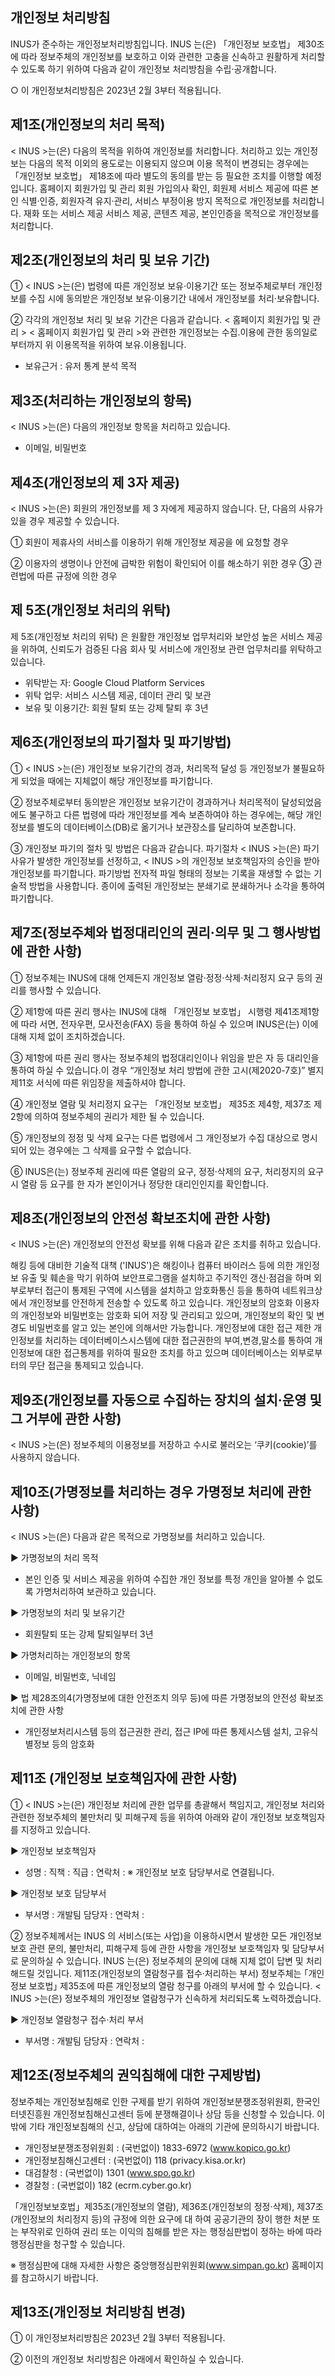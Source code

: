 ## 개인정보 처리방침

 INUS가 준수하는 개인정보처리방침입니다. INUS 는(은) 「개인정보 보호법」 제30조에 따라 정보주체의 개인정보를 보호하고 이와 관련한 고충을 신속하고 원활하게 처리할 수 있도록 하기 위하여 다음과 같이 개인정보 처리방침을 수립·공개합니다.

○ 이 개인정보처리방침은 2023년 2월 3부터 적용됩니다.

## 제1조(개인정보의 처리 목적)

 < INUS >는(은) 다음의 목적을 위하여 개인정보를 처리합니다. 처리하고 있는 개인정보는 다음의 목적 이외의 용도로는 이용되지 않으며 이용 목적이 변경되는 경우에는 「개인정보 보호법」 제18조에 따라 별도의 동의를 받는 등 필요한 조치를 이행할 예정입니다. 홈페이지 회원가입 및 관리 회원 가입의사 확인, 회원제 서비스 제공에 따른 본인 식별·인증, 회원자격 유지·관리, 서비스 부정이용 방지 목적으로 개인정보를 처리합니다. 재화 또는 서비스 제공 서비스 제공, 콘텐츠 제공, 본인인증을 목적으로 개인정보를 처리합니다.

## 제2조(개인정보의 처리 및 보유 기간)

 ① < INUS >는(은) 법령에 따른 개인정보 보유·이용기간 또는 정보주체로부터 개인정보를 수집 시에 동의받은 개인정보 보유·이용기간 내에서 개인정보를 처리·보유합니다.

 ② 각각의 개인정보 처리 및 보유 기간은 다음과 같습니다. <  홈페이지 회원가입 및 관리 > < 홈페이지 회원가입 및 관리 >와 관련한 개인정보는 수집.이용에 관한 동의일로부터까지 위 이용목적을 위하여 보유.이용됩니다.

- 보유근거 : 유저 통계 분석 목적

## 제3조(처리하는 개인정보의 항목)

 < INUS >는(은) 다음의 개인정보 항목을 처리하고 있습니다.

 - 이메일, 비밀번호

## 제4조(개인정보의 제 3자 제공)

 < INUS >는(은) 회원의 개인정보를 제 3 자에게 제공하지 않습니다. 단, 다음의 사유가 있을 경우 제공할 수 있습니다.

 ① 회원이 제휴사의 서비스를 이용하기 위해 개인정보 제공을 에 요청할 경우

 ② 이용자의 생명이나 안전에 급박한 위험이 확인되어 이를 해소하기 위한 경우 ③ 관련법에 따른 규정에 의한 경우

## 제 5조(개인정보 처리의 위탁)

 제 5조(개인정보 처리의 위탁) 은 원활한 개인정보 업무처리와 보안성 높은 서비스 제공을 위하여, 신뢰도가 검증된 다음 회사 및 서비스에 개인정보 관련 업무처리를 위탁하고 있습니다.

- 위탁받는 자: Google Cloud Platform Services
- 위탁 업무: 서비스 시스템 제공, 데이터 관리 및 보관
- 보유 및 이용기간: 회원 탈퇴 또는 강제 탈퇴 후 3년

## 제6조(개인정보의 파기절차 및 파기방법)

 ① < INUS >는(은) 개인정보 보유기간의 경과, 처리목적 달성 등 개인정보가 불필요하게 되었을 때에는 지체없이 해당 개인정보를 파기합니다.

 ② 정보주체로부터 동의받은 개인정보 보유기간이 경과하거나 처리목적이 달성되었음에도 불구하고 다른 법령에 따라 개인정보를 계속 보존하여야 하는 경우에는, 해당 개인정보를 별도의 데이터베이스(DB)로 옮기거나 보관장소를 달리하여 보존합니다.

 ③ 개인정보 파기의 절차 및 방법은 다음과 같습니다. 파기절차 < INUS >는(은) 파기 사유가 발생한 개인정보를 선정하고, < INUS >의 개인정보 보호책임자의 승인을 받아 개인정보를 파기합니다. 파기방법 전자적 파일 형태의 정보는 기록을 재생할 수 없는 기술적 방법을 사용합니다. 종이에 출력된 개인정보는 분쇄기로 분쇄하거나 소각을 통하여 파기합니다.

## 제7조(정보주체와 법정대리인의 권리·의무 및 그 행사방법에 관한 사항)

 ① 정보주체는 INUS에 대해 언제든지 개인정보 열람·정정·삭제·처리정지 요구 등의 권리를 행사할 수 있습니다.

 ② 제1항에 따른 권리 행사는 INUS에 대해 「개인정보 보호법」 시행령 제41조제1항에 따라 서면, 전자우편, 모사전송(FAX) 등을 통하여 하실 수 있으며 INUS은(는) 이에 대해 지체 없이 조치하겠습니다.

 ③ 제1항에 따른 권리 행사는 정보주체의 법정대리인이나 위임을 받은 자 등 대리인을 통하여 하실 수 있습니다.이 경우 “개인정보 처리 방법에 관한 고시(제2020-7호)” 별지 제11호 서식에 따른 위임장을 제출하셔야 합니다.

 ④ 개인정보 열람 및 처리정지 요구는 「개인정보 보호법」 제35조 제4항, 제37조 제2항에 의하여 정보주체의 권리가 제한 될 수 있습니다.

 ⑤ 개인정보의 정정 및 삭제 요구는 다른 법령에서 그 개인정보가 수집 대상으로 명시되어 있는 경우에는 그 삭제를 요구할 수 없습니다.

 ⑥ INUS은(는) 정보주체 권리에 따른 열람의 요구, 정정·삭제의 요구, 처리정지의 요구 시 열람 등 요구를 한 자가 본인이거나 정당한 대리인인지를 확인합니다.

## 제8조(개인정보의 안전성 확보조치에 관한 사항)

 < INUS >는(은) 개인정보의 안전성 확보를 위해 다음과 같은 조치를 취하고 있습니다.

 해킹 등에 대비한 기술적 대책 ('INUS')은 해킹이나 컴퓨터 바이러스 등에 의한 개인정보 유출 및 훼손을 막기 위하여 보안프로그램을 설치하고 주기적인 갱신·점검을 하며 외부로부터 접근이 통제된 구역에 시스템을 설치하고 암호화통신 등을 통하여 네트워크상에서 개인정보를 안전하게 전송할 수 있도록 하고 있습니다. 개인정보의 암호화 이용자의 개인정보와 비밀번호는 암호화 되어 저장 및 관리되고 있으며, 개인정보의 확인 및 변경도 비밀번호를 알고 있는 본인에 의해서만 가능합니다. 개인정보에 대한 접근 제한 개인정보를 처리하는 데이터베이스시스템에 대한 접근권한의 부여,변경,말소를 통하여 개인정보에 대한 접근통제를 위하여 필요한 조치를 하고 있으며 데이터베이스는 외부로부터의 무단 접근을 통제되고 있습니다.

## 제9조(개인정보를 자동으로 수집하는 장치의 설치·운영 및 그 거부에 관한 사항)

 < INUS >는(은) 정보주체의 이용정보를 저장하고 수시로 불러오는 ‘쿠키(cookie)’를 사용하지 않습니다.

## 제10조(가명정보를 처리하는 경우 가명정보 처리에 관한 사항)

 < INUS >는(은) 다음과 같은 목적으로 가명정보를 처리하고 있습니다.

 ▶ 가명정보의 처리 목적

 - 본인 인증 및 서비스 제공을 위하여 수집한 개인 정보를 특정 개인을 알아볼 수 없도록 가명처리하여 보관하고 있습니다.

 ▶ 가명정보의 처리 및 보유기간

 - 회원탈퇴 또는 강제 탈퇴일부터 3년

 ▶ 가명처리하는 개인정보의 항목

 - 이메일, 비밀번호, 닉네임

 ▶ 법 제28조의4(가명정보에 대한 안전조치 의무 등)에 따른 가명정보의 안전성 확보조치에 관한 사항

 - 개인정보처리시스템 등의 접근권한 관리, 접근 IP에 따른 통제시스템 설치, 고유식별정보 등의 암호화

## 제11조 (개인정보 보호책임자에 관한 사항)

 ① < INUS >는(은) 개인정보 처리에 관한 업무를 총괄해서 책임지고, 개인정보 처리와 관련한 정보주체의 불만처리 및 피해구제 등을 위하여 아래와 같이 개인정보 보호책임자를 지정하고 있습니다.

 ▶ 개인정보 보호책임자

 - 성명 : 직책 : 직급 : 연락처 : ※ 개인정보 보호 담당부서로 연결됩니다.

 ▶ 개인정보 보호 담당부서

 - 부서명 : 개발팀 담당자 : 연락처 :

 ② 정보주체께서는 INUS 의 서비스(또는 사업)을 이용하시면서 발생한 모든 개인정보 보호 관련 문의, 불만처리, 피해구제 등에 관한 사항을 개인정보 보호책임자 및 담당부서로 문의하실 수 있습니다. INUS 는(은) 정보주체의 문의에 대해 지체 없이 답변 및 처리해드릴 것입니다. 제11조(개인정보의 열람청구를 접수·처리하는 부서) 정보주체는 ｢개인정보 보호법｣ 제35조에 따른 개인정보의 열람 청구를 아래의 부서에 할 수 있습니다. < INUS >는(은) 정보주체의 개인정보 열람청구가 신속하게 처리되도록 노력하겠습니다.

 ▶ 개인정보 열람청구 접수·처리 부서

 - 부서명 : 개발팀 담당자 : 연락처 :

## 제12조(정보주체의 권익침해에 대한 구제방법)

 정보주체는 개인정보침해로 인한 구제를 받기 위하여 개인정보분쟁조정위원회, 한국인터넷진흥원 개인정보침해신고센터 등에 분쟁해결이나 상담 등을 신청할 수 있습니다. 이 밖에 기타 개인정보침해의 신고, 상담에 대하여는 아래의 기관에 문의하시기 바랍니다.

  - 개인정보분쟁조정위원회 : (국번없이) 1833-6972 (www.kopico.go.kr)
  - 개인정보침해신고센터 : (국번없이) 118 (privacy.kisa.or.kr)
  - 대검찰청 : (국번없이) 1301 (www.spo.go.kr)
  - 경찰청 : (국번없이) 182 (ecrm.cyber.go.kr)

 「개인정보보호법」제35조(개인정보의 열람), 제36조(개인정보의 정정·삭제), 제37조(개인정보의 처리정지 등)의 규정에 의한 요구에 대 하여 공공기관의 장이 행한 처분 또는 부작위로 인하여 권리 또는 이익의 침해를 받은 자는 행정심판법이 정하는 바에 따라 행정심판을 청구할 수 있습니다.

 ※ 행정심판에 대해 자세한 사항은 중앙행정심판위원회(www.simpan.go.kr) 홈페이지를 참고하시기 바랍니다.

## 제13조(개인정보 처리방침 변경)

 ① 이 개인정보처리방침은 2023년 2월 3부터 적용됩니다.

 ② 이전의 개인정보 처리방침은 아래에서 확인하실 수 있습니다.